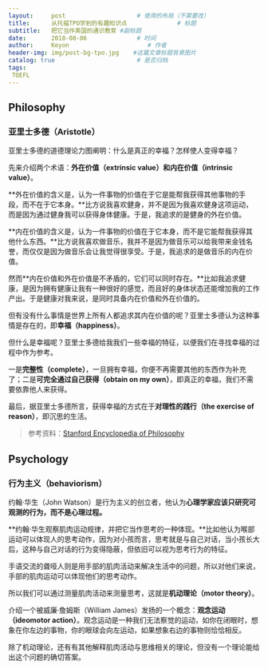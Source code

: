 ```yaml
---
layout:     post                    # 使用的布局（不需要改）
title:      从托福TPO学到的有趣知识点              # 标题 
subtitle:   把它当作美国的通识教育 #副标题
date:       2018-08-06              # 时间
author:     Keyon                      # 作者
header-img: img/post-bg-tpo.jpg    #这篇文章标题背景图片
catalog: true                       # 是否归档
tags:
 TOEFL
---
```


## Philosophy
### 亚里士多德（Aristotle）
亚里士多德的道德理论力图阐明：什么是真正的幸福？怎样使人变得幸福？

先来介绍两个术语：**外在价值（extrinsic value）**和**内在价值（intrinsic value）**。

**外在价值的含义是，认为一件事物的价值在于它是能帮我获得其他事物的手段，而不在于它本身。**比方说我喜欢健身，并不是因为我喜欢健身这项运动，而是因为通过健身我可以获得身体健康。于是，我追求的是健身的外在价值。

**内在价值的含义是，认为一件事物的价值在于它本身，而不是它能帮我获得其他什么东西。**比方说我喜欢做音乐，我并不是因为做音乐可以给我带来金钱名誉，而仅仅是因为做音乐会让我觉得很享受。于是，我追求的是做音乐的内在价值。

然而**内在价值和外在价值是不矛盾的，它们可以同时存在。**比如我追求健康，是因为拥有健康让我有一种很好的感觉，而且好的身体状态还能增加我的工作产出。于是健康对我来说，是同时具备内在价值和外在价值的。

但有没有什么事情是世界上所有人都追求其内在价值的呢？亚里士多德认为这种事情是存在的，即**幸福（happiness）**。

但什么是幸福呢？亚里士多德给我我们一些幸福的特征，以便我们在寻找幸福的过程中作为参考。

一是**完整性（complete）**，一旦拥有幸福，你便不再需要其他的东西作为补充了；二是**可完全通过自己获得（obtain on my own）**，即真正的幸福，我们不需要依靠他人来获得。

最后，据亚里士多德所言，获得幸福的方式在于**对理性的践行（the exercise of reason）**，即沉思的生活。

> 参考资料：[Stanford Encyclopedia of Philosophy](https://plato.stanford.edu/entries/value-intrinsic-extrinsic/)

## Psychology
### 行为主义（behaviorism）
约翰·华生（John Watson）是行为主义的创立者，他认为**心理学家应该只研究可观测的行为，而不是心理过程。**

**约翰·华生观察肌肉运动规律，并把它当作思考的一种体现。**比如他认为喉部运动可以体现人的思考动作，因为对小孩而言，思考就是与自己对话，当小孩长大后，这种与自己对话的行为变得隐蔽，但依旧可以视为思考行为的特征。

手语交流的聋哑人则是用手部的肌肉活动来解决生活中的问题，所以对他们来说，手部的肌肉运动可以体现他们的思考动作。

所以我们可以通过测量肌肉活动来测量思考，这就是**机动理论（motor theory）**。

介绍一个被威廉·詹姆斯（William James）发扬的一个概念：**观念运动（ideomotor action）**。观念运动是一种我们无法察觉的运动，如你在闭眼时，想象在你左边的事物，你的眼球会向左运动，如果想象右边的事物则恰恰相反。

除了机动理论，还有有其他解释肌肉活动与思维相关的理论，但没有一个理论能给出这个问题的确切答案。
